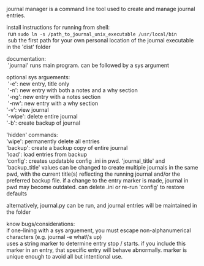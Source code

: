 journal manager is a command line tool used to create and manage journal entries.

install instructions for running from shell:<br /> run `sudo ln -s /path_to_journal_unix_executable /usr/local/bin`<br /> sub the first path for your own personal location of the journal executable in the 'dist' folder<br />

documentation:<br /> 'journal' runs main program. can be followed by a sys argument<br />

optional sys arguements:<br /> '-e': new entry, title only<br /> '-n': new entry with both a notes and a why section<br /> '-ng': new entry with a notes section<br /> '-nw': new entry with a why section<br />
'-v': view journal<br />
'-wipe': delete entire journal<br />
'-b': create backup of journal

'hidden' commands:<br />
'wipe': permanently delete all entries<br />
'backup': create a backup copy of entire journal<br />
'load': load entries from backup<br />
'config': creates updatable config .ini in pwd. 'journal_title' and 'backup_title' values can be changed to create multiple journals in the same pwd, with the current title(s) reflecting the running journal and/or the preferred backup file. if a change to the entry marker is made, journal in pwd may become outdated. can delete .ini or re-run 'config' to restore defaults<br />

alternatively, journal.py can be run, and journal entries will be maintained in the folder

know bugs/considerations:<br />
if one-lining with a sys arguement, you must escape non-alphanumerical characters (e.g. journal -e what\\'s up)<br />
uses a string marker to determine entry stop / starts. if you include this marker in an entry, that specific entry will behave abnormally. marker is unique enough to avoid all but intentional use.